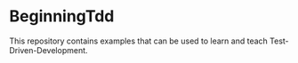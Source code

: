 # BeginningTdd
This repository contains examples that can be used to learn and teach Test-Driven-Development.
